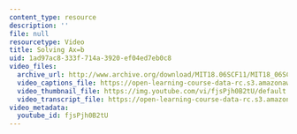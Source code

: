```yaml
---
content_type: resource
description: ''
file: null
resourcetype: Video
title: Solving Ax=b
uid: 1ad97ac8-333f-714a-3920-ef04ed7eb0c8
video_files:
  archive_url: http://www.archive.org/download/MIT18.06SCF11/MIT18_06SC_110714_M3_300k.mp4
  video_captions_file: https://open-learning-course-data-rc.s3.amazonaws.com/18-06sc-linear-algebra-fall-2011/0b61a45dff63528998e8bc5b0d4fed85_fjsPjh0B2tU.vtt
  video_thumbnail_file: https://img.youtube.com/vi/fjsPjh0B2tU/default.jpg
  video_transcript_file: https://open-learning-course-data-rc.s3.amazonaws.com/18-06sc-linear-algebra-fall-2011/74db2b04ac874e21aaf88c92c3ac5fae_fjsPjh0B2tU.pdf
video_metadata:
  youtube_id: fjsPjh0B2tU
---
```

